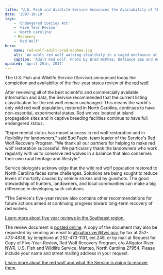 ```yaml
---
title: 'U.S. Fish and Wildlife Service Announces the Availability of the Red Wolf Five-year Review'
date: '2007-10-10'
tags:
    - 'Endangered Species Act'
    - 'Five Year Review'
    - 'North Carolina'
    - Recovery
    - 'Red Wolf'
hero:
    name: red-wolf-adult-brad-mcphee.jpg
    alt: 'An adult red wolf walking stealthily in a caged enclosure at the zoo.'
    caption: 'Adult Red wolf. Photo by Brad McPhee, Defiance Zoo and Aquarium.'
updated: 'April 25th, 2017'
---
```


The U.S. Fish and Wildlife Service (Service) announced today the completion and availability of the five-year status review of the [red wolf](/wildlife/mammal/red-wolf).
  
After reviewing all of the best scientific and commercially available information and data, the Service recommended that the current listing classification for the red wolf remain unchanged. This means the world's only wild red wolf population, restored in North Carolina, continues to have non-essential, experimental status. Red wolves located at island propagation sites and in captive breeding facilities continue to have full endangered status.

"Experimental status has meant success in red wolf restoration and in flexibility for landowners," said Bud Fazio, team leader of the Service's Red Wolf Recovery Program. "We thank all our partners for helping to make red wolf restoration successful.  We particularly thank the landowners who work regularly with us to conserve red wolves in a balance that also conserves
their own rural heritage and lifestyle."

Service biologists acknowledge that the wild red wolf population restored to North Carolina faces some challenges. Solutions are being sought to reduce levels of mortality caused by vehicle strikes and by gunshots. The good stewardship of hunters, landowners, and local communities can make a big difference in developing such solutions.

"The Service's five-year review also contains other recommendations for future actions aimed at continuing progress toward long-term recovery of red wolves.

[Learn more about five year reviews in the Southeast region.](/endangered-species-act/five-year-reviews)

The review document is [posted online](/pdf/five-year-reviews/red-wolf.pdf). A copy of the document may also be requested by sending an email to [alligatorriver@fws.gov](mailto:alligatorriver@fws.gov?subject=Red+wolf+five+year+review), by fax at 252-473-4836, by telephone at 252-473-1131, ext.246, or by mail at Request for Copy of Five-Year-Review, Red Wolf Recovery Program, c/o Alligator River NWR, U.S. Fish and Wildlife Service, Manteo, North Carolina 27954.  Please include your name and street mailing address in your request.

[Learn more about the red wolf and what the Service is doing to recover them.](/wildlife/mammal/red-wolf)
